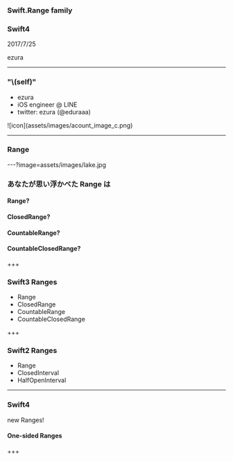 ### Swift.Range family
### Swift4
2017/7/25  

ezura

---

### "\\(self)"
* ezura
* iOS engineer @ LINE
* twitter: ezura (@eduraaa)

<div style="text-align:">
![icon](assets/images/acount_image_c.png)
</div>

---

### Range

---?image=assets/images/lake.jpg

### あなたが思い浮かべた Range は
#### Range? <!-- .element: class="fragment" -->
#### ClosedRange? <!-- .element: class="fragment" -->
#### CountableRange? <!-- .element: class="fragment" -->
#### CountableClosedRange? <!-- .element: class="fragment" -->

+++

### Swift3 Ranges
* Range
* ClosedRange
* CountableRange
* CountableClosedRange

+++

### Swift2 Ranges
* Range
* ClosedInterval
* HalfOpenInterval

---

### Swift4
new Ranges!

#### One-sided Ranges <!-- .element: class="fragment" -->

+++



